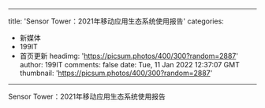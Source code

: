 
---
title: 'Sensor Tower：2021年移动应用生态系统使用报告'
categories: 
 - 新媒体
 - 199IT
 - 首页更新
headimg: 'https://picsum.photos/400/300?random=2887'
author: 199IT
comments: false
date: Tue, 11 Jan 2022 12:37:07 GMT
thumbnail: 'https://picsum.photos/400/300?random=2887'
---

<div>   
Sensor Tower：2021年移动应用生态系统使用报告  
</div>
            